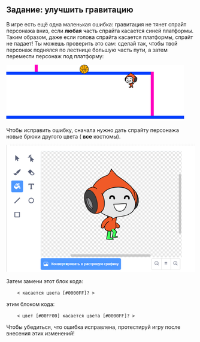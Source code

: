 ## Задание: улучшить гравитацию

В игре есть ещё одна маленькая ошибка: гравитация не тянет спрайт персонажа вниз, если **любая** часть спрайта касается синей платформы. Таким образом, даже если голова спрайта касается платформы, спрайт не падает! Ты можешь проверить это сам: сделай так, чтобы твой персонаж поднялся по лестнице большую часть пути, а затем перемести персонаж под платформу:

![снимок экрана](images/dodge-gravity-bug.png)

Чтобы исправить ошибку, сначала нужно дать спрайту персонажа новые брюки другого цвета ( **все** костюмы).

![снимок экрана](images/dodge-trousers.png)

Затем замени этот блок кода:

```blocks3
    < касается цвета [#0000FF]? >
```

этим блоком кода:

```blocks3
    < цвет [#00FF00] касается цвета [#0000FF]? >
```

Чтобы убедиться, что ошибка исправлена, протестируй игру после внесения этих изменений!
